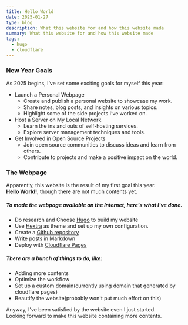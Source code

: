 ```yaml
---
title: Hello World
date: 2025-01-27
type: blog
description: What this website for and how this website made
summary: What this website for and how this website made
tags:
  - hugo
  - cloudflare
---
```


### New Year Goals
As 2025 begins, I’ve set some exciting goals for myself this year:
- Launch a Personal Webpage
  - Create and publish a personal website to showcase my work.
  - Share notes, blog posts, and insights on various topics.
  - Highlight some of the side projects I’ve worked on.
- Host a Server on My Local Network
  - Learn the ins and outs of self-hosting services.
  - Explore server management techniques and tools.
- Get Involved in Open Source Projects
  - Join open source communities to discuss ideas and learn from others.
  - Contribute to projects and make a positive impact on the world.

### The Webpage
Apparently, this website is the result of my first goal this year.  
**Hello World!**, though there are not much contents yet.
##### To made the webpage available on the Internet, here's what I've done.
- Do research and Choose [Hugo](https://gohugo.io/) to build my website
- Use [Hextra](https://imfing.github.io/hextra/) as theme and set up my own configuration.
- Create a [Github repository](https://github.com/ChisatoLycoris/CMing)
- Write posts in Markdown
- Deploy with [Cloudflare Pages](https://developers.cloudflare.com/pages/framework-guides/deploy-a-hugo-site/)
##### There are a bunch of things to do, like:
- Adding more contents
- Optimize the workflow
- Set up a custom domain(currently using domain that generated by cloudflare pages)
- Beautify the website(probably won't put much effort on this)

Anyway, I've been satisfied by the website even I just started.  
Looking forward to make this website containing more contents.
